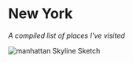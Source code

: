 # New York

*A compiled list of places I've visited*


![manhattan Skyline Sketch](_static/manhattan-skyline-sketch.gif)
